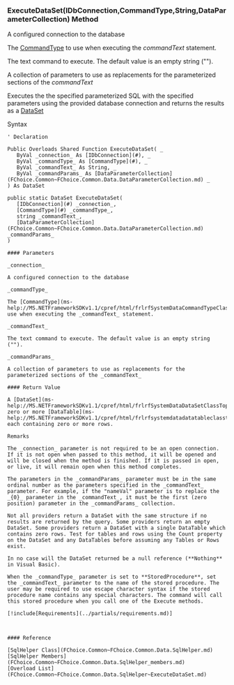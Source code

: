 ﻿### ExecuteDataSet(IDbConnection,CommandType,String,DataParameterCollection) Method

A configured connection to the database

The [CommandType](ms-help://MS.NETFrameworkSDKv1.1/cpref/html/frlrfSystemDataCommandTypeClassTopic.htm) to use when executing the _commandText_ statement.

The text command to execute. The default value is an empty string ("").

A collection of parameters to use as replacements for the parameterized sections of the _commandText_

Executes the the specified parameterized SQL with the specified parameters using the provided database connection and returns the results as a [DataSet](ms-help://MS.NETFrameworkSDKv1.1/cpref/html/frlrfSystemDataDataSetClassTopic.htm)

Syntax

```vbnet
' Declaration

Public Overloads Shared Function ExecuteDataSet( _
   ByVal _connection_ As [IDbConnection](#), _
   ByVal _commandType_ As [CommandType](#), _
   ByVal _commandText_ As String, _
   ByVal _commandParams_ As [DataParameterCollection](FChoice.Common~FChoice.Common.Data.DataParameterCollection.md) _
) As DataSet

public static DataSet ExecuteDataSet( 
   [IDbConnection](#) _connection_,
   [CommandType](#) _commandType_,
   string _commandText_,
   [DataParameterCollection](FChoice.Common~FChoice.Common.Data.DataParameterCollection.md) _commandParams_
)

#### Parameters

_connection_

A configured connection to the database

_commandType_

The [CommandType](ms-help://MS.NETFrameworkSDKv1.1/cpref/html/frlrfSystemDataCommandTypeClassTopic.htm) to use when executing the _commandText_ statement.

_commandText_

The text command to execute. The default value is an empty string ("").

_commandParams_

A collection of parameters to use as replacements for the parameterized sections of the _commandText_

#### Return Value

A [DataSet](ms-help://MS.NETFrameworkSDKv1.1/cpref/html/frlrfSystemDataDataSetClassTopic.htm) with zero or more [DataTable](ms-help://MS.NETFrameworkSDKv1.1/cpref/html/frlrfsystemdatadatatableclasstopic.htm) objects each containing zero or more rows.

Remarks

The _connection_ parameter is not required to be an open connection. If it is not open when passed to this method, it will be opened and will be closed when the method is finished. If it is passed in open, or live, it will remain open when this method completes.

The parameters in the _commandParams_ parameter must be in the same ordinal number as the parameters specified in the _commandText_ parameter. For example, if the "nameVal" parameter is to replace the _{0}_ parameter in the _commandText_, it must be the first (zero position) parameter in the _commandParams_ collection.

Not all providers return a DataSet with the same structure if no results are returned by the query. Some providers return an empty DataSet. Some providers return a DataSet with a single DataTable which contains zero rows. Test for tables and rows using the Count property on the DataSet and any DataTables before assuming any Tables or Rows exist. 

In no case will the DataSet returned be a null reference (**Nothing** in Visual Basic).

When the _commandType_ parameter is set to **StoredProcedure**, set the _commandText_ parameter to the name of the stored procedure. The user may be required to use escape character syntax if the stored procedure name contains any special characters. The command will call this stored procedure when you call one of the Execute methods.

[!include[Requirements](../partials/requirements.md)]



#### Reference

[SqlHelper Class](FChoice.Common~FChoice.Common.Data.SqlHelper.md)  
[SqlHelper Members](FChoice.Common~FChoice.Common.Data.SqlHelper_members.md)  
[Overload List](FChoice.Common~FChoice.Common.Data.SqlHelper~ExecuteDataSet.md)